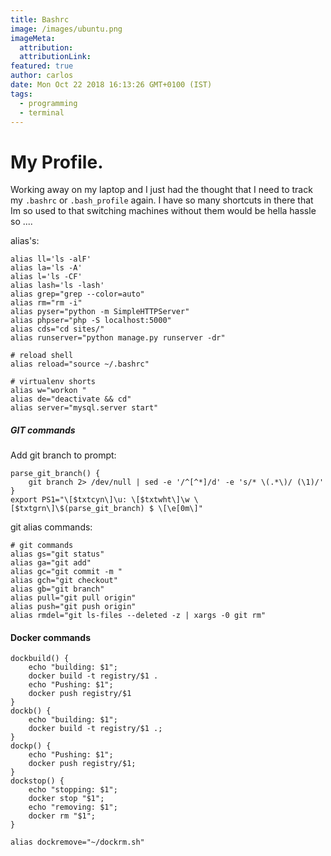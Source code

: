 ```yaml
---
title: Bashrc
image: /images/ubuntu.png  
imageMeta:
  attribution:
  attributionLink:
featured: true
author: carlos
date: Mon Oct 22 2018 16:13:26 GMT+0100 (IST)
tags:
  - programming
  - terminal
---
```


# My Profile. 

Working away on my laptop and I just had the thought that I need to track my `.bashrc` or `.bash_profile` again. I have so many shortcuts in there that Im so used to that switching machines without them would be hella hassle so ....  

alias's:  

    alias ll='ls -alF'
    alias la='ls -A'
    alias l='ls -CF'
    alias lash='ls -lash'  
    alias grep="grep --color=auto"
    alias rm="rm -i"
    alias pyser="python -m SimpleHTTPServer"
    alias phpser="php -S localhost:5000"
    alias cds="cd sites/"
    alias runserver="python manage.py runserver -dr"  

    # reload shell
    alias reload="source ~/.bashrc"  

    # virtualenv shorts
    alias w="workon "
    alias de="deactivate && cd"
    alias server="mysql.server start"

##### GIT commands
Add git branch to prompt:  

    parse_git_branch() {
        git branch 2> /dev/null | sed -e '/^[^*]/d' -e 's/* \(.*\)/ (\1)/'
    }
    export PS1="\[$txtcyn\]\u: \[$txtwht\]\w \[$txtgrn\]\$(parse_git_branch) $ \[\e[0m\]"  
  

git alias commands:  
  
    # git commands
    alias gs="git status"
    alias ga="git add"
    alias gc="git commit -m "
    alias gch="git checkout"
    alias gb="git branch"
    alias pull="git pull origin"
    alias push="git push origin"
    alias rmdel="git ls-files --deleted -z | xargs -0 git rm"   
  


#### Docker commands    
    dockbuild() {
        echo "building: $1";
        docker build -t registry/$1 .
        echo "Pushing: $1";
        docker push registry/$1
    }
    dockb() {
        echo "building: $1";
        docker build -t registry/$1 .;
    }
    dockp() {
        echo "Pushing: $1";
        docker push registry/$1;
    }
    dockstop() {
        echo "stopping: $1";
        docker stop "$1";
        echo "removing: $1";
        docker rm "$1";
    }

    alias dockremove="~/dockrm.sh"  
  


